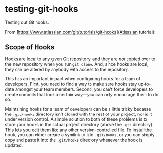 # testing-git-hooks
Testing out Git hooks.

From [https://www.atlassian.com/git/tutorials/git-hooks](Atlassian tutorial):

## Scope of Hooks
Hooks are local to any given Git repository, and they are _not_ copied over 
to the new repository when you run `git clone`. And, since hooks are local,
they can be altered by anybody with access to the repository.

This has an important impact when configuring hooks for a team of developers.
First, you need to find a way to make sure hooks stay up-to-date amongst
your team members. Second, you can’t force developers to create commits that
look a certain way—you can only encourage them to do so.

Maintaining hooks for a team of developers can be a little tricky because the
`.git/hooks` directory isn’t cloned with the rest of your project, nor is it
under version control. A simple solution to both of these problems is to
store your hooks in the actual project directory (above the `.git`
directory). This lets you edit them like any other version-controlled file.
To install the hook, you can either create a symlink to it in `.git/hooks`,
or you can simply copy and paste it into the `.git/hooks` directory whenever
the hook is updated.
 
